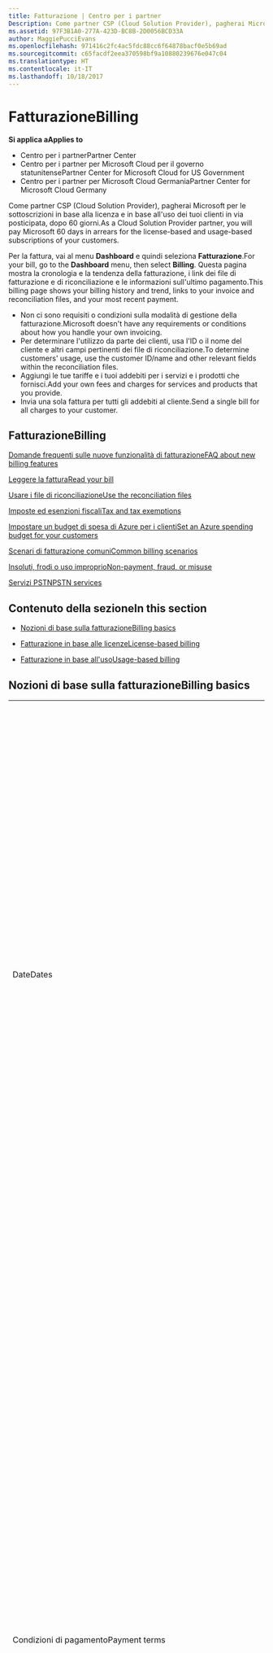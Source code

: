 ```yaml
---
title: Fatturazione | Centro per i partner
Description: Come partner CSP (Cloud Solution Provider), pagherai Microsoft per le sottoscrizioni in base alla licenza e in base all'uso dei tuoi clienti in via posticipata, dopo 60 giorni.
ms.assetid: 97F3B1A0-277A-423D-BC8B-2D0056BCD33A
author: MaggiePucciEvans
ms.openlocfilehash: 971416c2fc4ac5fdc88cc6f64878bacf0e5b69ad
ms.sourcegitcommit: c65facdf2eea370598bf9a10880239676e047c04
ms.translationtype: HT
ms.contentlocale: it-IT
ms.lasthandoff: 10/18/2017
---
```

# <a name="billing"></a><span data-ttu-id="7fee3-103">Fatturazione</span><span class="sxs-lookup"><span data-stu-id="7fee3-103">Billing</span></span>

**<span data-ttu-id="7fee3-104">Si applica a</span><span class="sxs-lookup"><span data-stu-id="7fee3-104">Applies to</span></span>**

-  <span data-ttu-id="7fee3-105">Centro per i partner</span><span class="sxs-lookup"><span data-stu-id="7fee3-105">Partner Center</span></span>
-  <span data-ttu-id="7fee3-106">Centro per i partner per Microsoft Cloud per il governo statunitense</span><span class="sxs-lookup"><span data-stu-id="7fee3-106">Partner Center for Microsoft Cloud for US Government</span></span>
-  <span data-ttu-id="7fee3-107">Centro per i partner per Microsoft Cloud Germania</span><span class="sxs-lookup"><span data-stu-id="7fee3-107">Partner Center for Microsoft Cloud Germany</span></span>

<span data-ttu-id="7fee3-108">Come partner CSP (Cloud Solution Provider), pagherai Microsoft per le sottoscrizioni in base alla licenza e in base all'uso dei tuoi clienti in via posticipata, dopo 60 giorni.</span><span class="sxs-lookup"><span data-stu-id="7fee3-108">As a Cloud Solution Provider partner, you will pay Microsoft 60 days in arrears for the license-based and usage-based subscriptions of your customers.</span></span>

<span data-ttu-id="7fee3-109">Per la fattura, vai al menu **Dashboard** e quindi seleziona **Fatturazione**.</span><span class="sxs-lookup"><span data-stu-id="7fee3-109">For your bill, go to the **Dashboard** menu, then select **Billing**.</span></span> <span data-ttu-id="7fee3-110">Questa pagina mostra la cronologia e la tendenza della fatturazione, i link dei file di fatturazione e di riconciliazione e le informazioni sull'ultimo pagamento.</span><span class="sxs-lookup"><span data-stu-id="7fee3-110">This billing page shows your billing history and trend, links to your invoice and reconciliation files, and your most recent payment.</span></span>

-   <span data-ttu-id="7fee3-111">Non ci sono requisiti o condizioni sulla modalità di gestione della fatturazione.</span><span class="sxs-lookup"><span data-stu-id="7fee3-111">Microsoft doesn't have any requirements or conditions about how you handle your own invoicing.</span></span>
-   <span data-ttu-id="7fee3-112">Per determinare l'utilizzo da parte dei clienti, usa l'ID o il nome del cliente e altri campi pertinenti dei file di riconciliazione.</span><span class="sxs-lookup"><span data-stu-id="7fee3-112">To determine customers' usage, use the customer ID/name and other relevant fields within the reconciliation files.</span></span>
-   <span data-ttu-id="7fee3-113">Aggiungi le tue tariffe e i tuoi addebiti per i servizi e i prodotti che fornisci.</span><span class="sxs-lookup"><span data-stu-id="7fee3-113">Add your own fees and charges for services and products that you provide.</span></span>
-   <span data-ttu-id="7fee3-114">Invia una sola fattura per tutti gli addebiti al cliente.</span><span class="sxs-lookup"><span data-stu-id="7fee3-114">Send a single bill for all charges to your customer.</span></span>

## <a name="billing"></a><span data-ttu-id="7fee3-115">Fatturazione</span><span class="sxs-lookup"><span data-stu-id="7fee3-115">Billing</span></span>

[<span data-ttu-id="7fee3-116">Domande frequenti sulle nuove funzionalità di fatturazione</span><span class="sxs-lookup"><span data-stu-id="7fee3-116">FAQ about new billing features</span></span>](faq-about-new-billing-features.md)

[<span data-ttu-id="7fee3-117">Leggere la fattura</span><span class="sxs-lookup"><span data-stu-id="7fee3-117">Read your bill</span></span>](read-your-bill.md)

[<span data-ttu-id="7fee3-118">Usare i file di riconciliazione</span><span class="sxs-lookup"><span data-stu-id="7fee3-118">Use the reconciliation files</span></span>](use-the-reconciliation-files.md)

[<span data-ttu-id="7fee3-119">Imposte ed esenzioni fiscali</span><span class="sxs-lookup"><span data-stu-id="7fee3-119">Tax and tax exemptions</span></span>](tax-and-tax-exemptions.md)

[<span data-ttu-id="7fee3-120">Impostare un budget di spesa di Azure per i clienti</span><span class="sxs-lookup"><span data-stu-id="7fee3-120">Set an Azure spending budget for your customers</span></span>](set-an-azure-spending-budget-for-your-customers.md)

[<span data-ttu-id="7fee3-121">Scenari di fatturazione comuni</span><span class="sxs-lookup"><span data-stu-id="7fee3-121">Common billing scenarios</span></span>](common-billing-scenarios.md)

[<span data-ttu-id="7fee3-122">Insoluti, frodi o uso improprio</span><span class="sxs-lookup"><span data-stu-id="7fee3-122">Non-payment, fraud, or misuse</span></span>](non-payment--fraud--or-misuse.md)

[<span data-ttu-id="7fee3-123">Servizi PSTN</span><span class="sxs-lookup"><span data-stu-id="7fee3-123">PSTN services</span></span>](o365-e5-in-csp-advisory.md)

## <a name="in-this-section"></a><span data-ttu-id="7fee3-124">Contenuto della sezione</span><span class="sxs-lookup"><span data-stu-id="7fee3-124">In this section</span></span>


-   [<span data-ttu-id="7fee3-125">Nozioni di base sulla fatturazione</span><span class="sxs-lookup"><span data-stu-id="7fee3-125">Billing basics</span></span>](#billingbasics)

-   [<span data-ttu-id="7fee3-126">Fatturazione in base alle licenze</span><span class="sxs-lookup"><span data-stu-id="7fee3-126">License-based billing</span></span>](#licensebasedbilling)

-   [<span data-ttu-id="7fee3-127">Fatturazione in base all'uso</span><span class="sxs-lookup"><span data-stu-id="7fee3-127">Usage-based billing</span></span>](#usagebasedbilling)

## <span data-ttu-id="7fee3-128"><a href="" id="billingbasics"></a>Nozioni di base sulla fatturazione</span><span class="sxs-lookup"><span data-stu-id="7fee3-128"><a href="" id="billingbasics"></a>Billing basics</span></span>


<table>
<colgroup>
<col width="50%" />
<col width="50%" />
</colgroup>
<tbody>
<tr class="odd">
<td><span data-ttu-id="7fee3-129">Date</span><span class="sxs-lookup"><span data-stu-id="7fee3-129">Dates</span></span></td>
<td><ul>
<li><span data-ttu-id="7fee3-130">La data di fatturazione mensile è il giorno del mese selezionato durante la registrazione.</span><span class="sxs-lookup"><span data-stu-id="7fee3-130">Your monthly billing date is the day of the month you selected during enrollment.</span></span> <span data-ttu-id="7fee3-131">Microsoft invierà un'e-mail di conferma che include la data di fatturazione.</span><span class="sxs-lookup"><span data-stu-id="7fee3-131">Microsoft will send a confirmation email that includes your billing date.</span></span></li>
<li><span data-ttu-id="7fee3-132">I listini prezzi sono disponibili con 1 mese di anticipo, dato che vengono aggiornati mensilmente.</span><span class="sxs-lookup"><span data-stu-id="7fee3-132">You can find price lists 1 month in advance, as they're updated monthly.</span></span> <span data-ttu-id="7fee3-133">I prezzi in base alle licenze sono garantiti per l'intera durata della sottoscrizione, in genere 12 mesi dalla data di acquisto.</span><span class="sxs-lookup"><span data-stu-id="7fee3-133">License-based prices are guaranteed for the term of the subscription, usually 12 months from the purchase date.</span></span> <span data-ttu-id="7fee3-134">I prezzi in base all'uso possono variare di mese in mese.</span><span class="sxs-lookup"><span data-stu-id="7fee3-134">Usage-based prices can change on a monthly basis.</span></span> <span data-ttu-id="7fee3-135">Per qualsiasi variazione dei prezzi verrà fornito un preavviso di 30 giorni tramite la pubblicazione del listino prezzi per i partner.</span><span class="sxs-lookup"><span data-stu-id="7fee3-135">We will provide 30 days’ notice for any price change through the publication of our Partner Price List.</span></span></li>
</ul></td>
</tr>
<tr class="even">
<td><span data-ttu-id="7fee3-136">Condizioni di pagamento</span><span class="sxs-lookup"><span data-stu-id="7fee3-136">Payment terms</span></span></td>
<td><ul>
<li><span data-ttu-id="7fee3-137">Le condizioni di pagamento sono a 60 giorni dalla data della fattura.</span><span class="sxs-lookup"><span data-stu-id="7fee3-137">Payment terms - net 60 days.</span></span></li>
<li><span data-ttu-id="7fee3-138">I pagamenti devono essere effettuati entro la data di scadenza della fattura (60 giorni dopo la data di fatturazione) o l'account sarà considerato insolvente.</span><span class="sxs-lookup"><span data-stu-id="7fee3-138">Payments must be made by the invoice due date (60 days after the billing date), or the account will be delinquent.</span></span></li>
<li><span data-ttu-id="7fee3-139">Gli account insolventi sono soggetti alla sospensione e/o all'esclusione dal programma Cloud Solution Provider.</span><span class="sxs-lookup"><span data-stu-id="7fee3-139">Delinquent accounts are subject to suspension and/or termination from the Cloud Solution Provider program.</span></span> <span data-ttu-id="7fee3-140">Gli account sospesi non possono creare un nuovo cliente o un ordine, richiedere una relazione come rivenditore, aumentare o diminuire le quantità di sottoscrizioni, ordinare sottoscrizioni aggiuntive, convertire una sottoscrizione o eseguirne la transizione e saranno limitati alla gestione dei clienti, delle sottoscrizioni e delle risorse esistenti fino alla riattivazione dell'account.</span><span class="sxs-lookup"><span data-stu-id="7fee3-140">Suspended accounts can't create a new customer or order, request a reseller relationship, increase or decrease quantities of subscriptions, order add-on subscriptions, convert or transition a subscription and will be limited to managing existing customers, subscriptions and resources until the account is brought current.</span></span> <span data-ttu-id="7fee3-141">I partner possono ottenere di nuovo l'accesso alle funzionalità complete per gli account sospesi quando saldano le fatture arretrate.</span><span class="sxs-lookup"><span data-stu-id="7fee3-141">Partners can regain full functionality of their suspended accounts when they pay their outstanding bills.</span></span></li>
</ul></td>
</tr>
<tr class="odd">
<td><span data-ttu-id="7fee3-142">Regole per la fatturazione</span><span class="sxs-lookup"><span data-stu-id="7fee3-142">Billing rules</span></span></td>
<td><ul>
<li><span data-ttu-id="7fee3-143">Riceverai una fattura al mese per il programma CSP.</span><span class="sxs-lookup"><span data-stu-id="7fee3-143">You will receive one invoice each month for the CSP program.</span></span></li>
<li><span data-ttu-id="7fee3-144">La fatturazione delle sottoscrizioni in base alle licenze avviene in base alle licenze acquistate e non alle licenze usate.</span><span class="sxs-lookup"><span data-stu-id="7fee3-144">License-based subscriptions are billed based on licenses purchased, not licenses used.</span></span></li>
<li><span data-ttu-id="7fee3-145">Le sottoscrizioni di Azure (in base all'uso) vengono fatturate in base a tariffe a consumo.</span><span class="sxs-lookup"><span data-stu-id="7fee3-145">Azure (usage-based subscriptions) are billed according to metered rates, based on consumption.</span></span></li>
<li><span data-ttu-id="7fee3-146">Il prezzo è garantito per l'intera durata della sottoscrizione.</span><span class="sxs-lookup"><span data-stu-id="7fee3-146">Price is guaranteed through the term of the subscription.</span></span> <span data-ttu-id="7fee3-147">I prezzi possono subire variazioni al momento del rinnovo della sottoscrizione.</span><span class="sxs-lookup"><span data-stu-id="7fee3-147">Prices may change at subscription renewal.</span></span></li>
</ul></td>
</tr>
<tr class="even">
<td><span data-ttu-id="7fee3-148">Disponibilità delle fatture</span><span class="sxs-lookup"><span data-stu-id="7fee3-148">Invoice availability</span></span></td>
<td><ul>
<li><span data-ttu-id="7fee3-149">Puoi visualizzare e scaricare le fatture e i file riconciliazione dalla pagina Fatturazione nel Centro per i partner.</span><span class="sxs-lookup"><span data-stu-id="7fee3-149">You can view and download your invoices and reconciliation files from the Billing page in the Partner Center.</span></span></li>
</ul></td>
</tr>
<tr class="odd">
<td><span data-ttu-id="7fee3-150">Rettifiche/crediti/annullamenti</span><span class="sxs-lookup"><span data-stu-id="7fee3-150">Adjustments/Credits/Cancellations</span></span></td>
<td><ul>
<li><span data-ttu-id="7fee3-151">Non sono autorizzati crediti per gli account di test e il testing di integrazione.</span><span class="sxs-lookup"><span data-stu-id="7fee3-151">Credits for test accounts and integration testing are not authorized.</span></span> <span data-ttu-id="7fee3-152">Per evitare addebiti per la sottoscrizione o per la risoluzione anticipata durante l'esecuzione del testing, puoi annullare la sottoscrizione durante il "periodo gratuito".</span><span class="sxs-lookup"><span data-stu-id="7fee3-152">To avoid subscription charges or early termination fee charges when you are performing testing, you can cancel the subscription during the “free period”.</span></span> <span data-ttu-id="7fee3-153">Tutti gli addebiti per l'uso a consumo di servizi di Azure sono tua responsabilità.</span><span class="sxs-lookup"><span data-stu-id="7fee3-153">All consumption usage charges for Azure services are your responsibility.</span></span></li>
<li><span data-ttu-id="7fee3-154">Vedrai le rettifiche e i crediti posticipati nella fattura successiva, dopo l'applicazione del credito o della rettifica.</span><span class="sxs-lookup"><span data-stu-id="7fee3-154">You'll see adjustments and credits in arrears on your next billing invoice after the credit or adjustment is applied.</span></span></li>
</ul></td>
</tr>
<tr class="even">
<td><span data-ttu-id="7fee3-155">Imposte</span><span class="sxs-lookup"><span data-stu-id="7fee3-155">Tax</span></span></td>
<td><ul>
<li><span data-ttu-id="7fee3-156">Le imposte verranno applicate in base ai dettagli da te forniti (non quelli dei clienti), perché la relazione di fatturazione esiste tra te e Microsoft.</span><span class="sxs-lookup"><span data-stu-id="7fee3-156">You will be taxed based on your details, (not your customers') as the billing relationship is between Microsoft and you.</span></span></li>
<li><span data-ttu-id="7fee3-157">Puoi inviare il tuo ID fiscale al momento dell'adesione o tramite una richiesta di servizio.</span><span class="sxs-lookup"><span data-stu-id="7fee3-157">You can submit your tax ID during onboarding or via a service request.</span></span> <span data-ttu-id="7fee3-158">Le modifiche saranno riportate nel ciclo di fatturazione successivo.</span><span class="sxs-lookup"><span data-stu-id="7fee3-158">You'll see the changes reflected on your next billing cycle.</span></span></li>
<li><span data-ttu-id="7fee3-159">Per richiedere l'<strong>esenzione dalla ritenuta alla fonte e dall'imposta di vendita</strong>, è necessario inoltrare la documentazione fiscale appropriata tramite una richiesta di servizio.</span><span class="sxs-lookup"><span data-stu-id="7fee3-159">For <strong>withholding and sales tax exemption</strong>, you must submit tax documentation via a service request.</span></span> <span data-ttu-id="7fee3-160">Le modifiche e i rimborsi appropriati saranno visibili nel ciclo di fatturazione successivo.</span><span class="sxs-lookup"><span data-stu-id="7fee3-160">You'll see the changes and appropriate refunds on your next billing cycle.</span></span></li>
<li><span data-ttu-id="7fee3-161">Per l'<strong>esenzione IVA (imposta sul valore aggiunto)</strong>, devi inviare il numero di partita IVA (convalidato da Microsoft) tramite una richiesta di servizio.</span><span class="sxs-lookup"><span data-stu-id="7fee3-161">For <strong>value added tax (VAT) exemption</strong>, you must submit your VAT ID (validated by Microsoft) via a service request.</span></span> <span data-ttu-id="7fee3-162">Le modifiche e i rimborsi appropriati saranno visibili nel ciclo di fatturazione successivo.</span><span class="sxs-lookup"><span data-stu-id="7fee3-162">You'll see the changes and appropriate refunds on your next billing cycle.</span></span></li>
<li><span data-ttu-id="7fee3-163">Per ulteriori dettagli sugli obblighi fiscali, rivolgiti all'ufficio imposte locale o al tuo consulente fiscale di fiducia.</span><span class="sxs-lookup"><span data-stu-id="7fee3-163">Find further tax details from your local tax office or tax advisor.</span></span></li>
</ul></td>
</tr>
</tbody>
</table>

 

## <span data-ttu-id="7fee3-164"><a href="" id="licensebasedbilling"></a>Fatturazione in base alle licenze</span><span class="sxs-lookup"><span data-stu-id="7fee3-164"><a href="" id="licensebasedbilling"></a>License-based billing</span></span>


<table>
<colgroup>
<col width="50%" />
<col width="50%" />
</colgroup>
<tbody>
<tr class="odd">
<td><span data-ttu-id="7fee3-165">Fino a un mese gratuito come incentivo</span><span class="sxs-lookup"><span data-stu-id="7fee3-165">Up to one free month incentive</span></span></td>
<td><ul>
<li><span data-ttu-id="7fee3-166">Non riceverai alcun addebito durante il periodo iniziale dalla data di inizio sottoscrizione fino alla data del successivo riepilogo consolidato per la fatturazione (per un periodo massimo di un mese), indipendentemente dal numero delle postazioni.</span><span class="sxs-lookup"><span data-stu-id="7fee3-166">You are not billed for any charges during the initial period from the subscription start date to the date of your next consolidate bill (up to one full month), regardless of the seat count.</span></span></li>
<li><span data-ttu-id="7fee3-167">Ciò semplifica la riconciliazione di fatturazione.</span><span class="sxs-lookup"><span data-stu-id="7fee3-167">This results in simpler billing reconciliation.</span></span></li>
<li><span data-ttu-id="7fee3-168">Per tutte le sottoscrizioni è previsto il rinnovo automatico per ulteriori 12 mesi con addebito anticipato delle 12 mensilità, se la sottoscrizione non viene annullata conformemente ai contratti appropriati.</span><span class="sxs-lookup"><span data-stu-id="7fee3-168">All subscriptions auto-renew for a new 12 month period with 12 monthly advanced charges if the subscription is not cancelled in line with the appropriate agreements.</span></span></li>
<li><span data-ttu-id="7fee3-169">Il periodo gratuito non si applica ai servizi in base all'uso.</span><span class="sxs-lookup"><span data-stu-id="7fee3-169">The free period does not apply to usage-based services.</span></span></li>
</ul></td>
</tr>
<tr class="even">
<td><span data-ttu-id="7fee3-170">Regole per la fatturazione</span><span class="sxs-lookup"><span data-stu-id="7fee3-170">Billing rules</span></span></td>
<td><ul>
<li><span data-ttu-id="7fee3-171">Le sottoscrizioni sono annuali e rinnovate automaticamente.</span><span class="sxs-lookup"><span data-stu-id="7fee3-171">Subscriptions are annual and auto-renewed.</span></span></li>
<li><span data-ttu-id="7fee3-172">La fatturazione avviene in 12 rate mensili per ogni sottoscrizione annuale.</span><span class="sxs-lookup"><span data-stu-id="7fee3-172">Billing is in 12 monthly payments per annual subscription.</span></span></li>
<li><span data-ttu-id="7fee3-173">La fatturazione avviene in anticipo per il periodo di fatturazione successivo per i servizi in base alle licenze, in base al numero di licenze alla fine del periodo di fatturazione precedente.</span><span class="sxs-lookup"><span data-stu-id="7fee3-173">You are billed in advance for the next billing period for license-based services, based on number of licenses at the end of the prior billing period.</span></span></li>
<li><span data-ttu-id="7fee3-174">Eventuali modifiche del numero di licenze verranno addebitate/accreditate posticipatamente (con un calcolo proporzionale basato su licenza/giorni).</span><span class="sxs-lookup"><span data-stu-id="7fee3-174">You are billed/credited in arrears for any changes in the number of licenses(pro-rata calculation based on license-days).</span></span> <span data-ttu-id="7fee3-175">Per il calcolo proporzionale viene usata la formula seguente: [ARROTONDA((ARROTONDA(Prezzo unitario * Quantità / Numero di giorni nel mese della ripartizione, 2) * Numero di giorni per la ripartizione) / Quantità, 2) * Quantità]</span><span class="sxs-lookup"><span data-stu-id="7fee3-175">Pro-rata calculation uses the following formula: [ROUND((ROUND(Unit Price * Quantity / Number of days in pro-rated Month, 2) * Number of pro-rated days) / Quantity, 2) * Quantity]</span></span></li>
<li><span data-ttu-id="7fee3-176">Gli addebiti sono riferiti alle postazioni vendute e non alle postazioni sottoposte a provisioning.</span><span class="sxs-lookup"><span data-stu-id="7fee3-176">Payments are billed for seats sold (not seats provisioned).</span></span></li>
</ul></td>
</tr>
<tr class="odd">
<td><span data-ttu-id="7fee3-177">Rettifiche/crediti/annullamenti</span><span class="sxs-lookup"><span data-stu-id="7fee3-177">Adjustments/Credits/Cancellations</span></span></td>
<td><ul>
<li><span data-ttu-id="7fee3-178">Non sono attualmente previsti costi di risoluzione anticipata per l'annullamento dei servizi in base alle licenze.</span><span class="sxs-lookup"><span data-stu-id="7fee3-178">Early termination fees are currently not charged for the cancellation of license-based services.</span></span></li>
<li><span data-ttu-id="7fee3-179">I crediti per l'annullamento dei servizi in base alle licenze vengono calcolati in modo proporzionale per i giorni inutilizzati nel caso di annullamenti precedenti alla data di scadenza (così come le riduzioni di licenze in base alla formula precedente).</span><span class="sxs-lookup"><span data-stu-id="7fee3-179">Cancellation credits for licensed based services are pro-rated for unused days for mid-cycle cancellations (as well as license decreases per the formula above).</span></span></li>
</ul></td>
</tr>
</tbody>
</table>

 

## <span data-ttu-id="7fee3-180"><a href="" id="usagebasedbilling"></a>Fatturazione in base all'uso</span><span class="sxs-lookup"><span data-stu-id="7fee3-180"><a href="" id="usagebasedbilling"></a>Usage-based billing</span></span>


<span data-ttu-id="7fee3-181">Azure funziona con un modello di "pagamento a consumo", in base al quale vengono addebitati solo i servizi di Azure effettivamente usati.</span><span class="sxs-lookup"><span data-stu-id="7fee3-181">Azure operates in the "pay as you go" model, in which you are only billed for Azure services used.</span></span>

<table>
<colgroup>
<col width="50%" />
<col width="50%" />
</colgroup>
<tbody>
<tr class="odd">
<td><span data-ttu-id="7fee3-182">Regole per la fatturazione</span><span class="sxs-lookup"><span data-stu-id="7fee3-182">Billing rules</span></span></td>
<td><ul>
<li><span data-ttu-id="7fee3-183">La fatturazione inizia in concomitanza con la data di inizio della sottoscrizione.</span><span class="sxs-lookup"><span data-stu-id="7fee3-183">Billing starts on the subscription start date.</span></span> <span data-ttu-id="7fee3-184">Per la fatturazione in base all'uso non è previsto un "periodo gratuito".</span><span class="sxs-lookup"><span data-stu-id="7fee3-184">There is no “free period” for usage-based billing.</span></span></li>
<li><span data-ttu-id="7fee3-185">Le sottoscrizioni sono mensili e rinnovate automaticamente in base alle nuove tariffe del servizio a consumo.</span><span class="sxs-lookup"><span data-stu-id="7fee3-185">Subscriptions are month-to-month and auto-renew at the new metered service rates.</span></span> <span data-ttu-id="7fee3-186">La fatturazione è mensile in via posticipata, in base all'uso.</span><span class="sxs-lookup"><span data-stu-id="7fee3-186">Billing is monthly in arrears, based on usage.</span></span></li>
<li><span data-ttu-id="7fee3-187">Le tariffe per i servizi a consumo possono variare all'interno del ciclo di fatturazione.</span><span class="sxs-lookup"><span data-stu-id="7fee3-187">Metered service rates can change within the invoice cycle.</span></span>
<ul>
<li><span data-ttu-id="7fee3-188">Aumenti di prezzo: è previsto un preavviso di 30 giorni</span><span class="sxs-lookup"><span data-stu-id="7fee3-188">Price increases: 30 days notice is provided.</span></span></li>
<li><span data-ttu-id="7fee3-189">Riduzioni del prezzo: attive dal giorno della modifica.</span><span class="sxs-lookup"><span data-stu-id="7fee3-189">Price decreases: reflected day of change.</span></span></li>
<li><span data-ttu-id="7fee3-190">Per le sottoscrizioni esistenti verranno usate le tariffe in vigore all'inizio del ciclo di fatturazione.</span><span class="sxs-lookup"><span data-stu-id="7fee3-190">Existing subscriptions use the rate in effect at the beginning of the bill cycle.</span></span></li>
<li><span data-ttu-id="7fee3-191">Le nuove sottoscrizioni (create all'interno del ciclo di fatturazione) usano le tariffe in vigore alla data di creazione.</span><span class="sxs-lookup"><span data-stu-id="7fee3-191">New subscriptions (created within bill cycle) use the rate in effect at the create date.</span></span></li>
</ul></li>
</ul></td>
</tr>
<tr class="even">
<td><span data-ttu-id="7fee3-192">Rettifiche/crediti/annullamenti</span><span class="sxs-lookup"><span data-stu-id="7fee3-192">Adjustments/Credits/Cancellations</span></span></td>
<td><ul>
<li><span data-ttu-id="7fee3-193">I pagamenti con rettifiche compariranno nella fattura mensile successiva.</span><span class="sxs-lookup"><span data-stu-id="7fee3-193">You'll see payments with adjustments on your next monthly billing invoice.</span></span></li>
<li><span data-ttu-id="7fee3-194">Non sono attualmente previsti costi di risoluzione anticipata per l'annullamento dei servizi in base all'uso.</span><span class="sxs-lookup"><span data-stu-id="7fee3-194">Early termination fees are currently not charged for the cancellation of usage-based services.</span></span></li>
<li><span data-ttu-id="7fee3-195">I crediti di qualsiasi tipo, inclusi quelli per il contratto di servizio, compariranno nella fattura mensile successiva.</span><span class="sxs-lookup"><span data-stu-id="7fee3-195">You'll see credits of any type, including SLA credits, on your next monthly billing invoice.</span></span></li>
</ul></td>
</tr>
</tbody>
</table>

